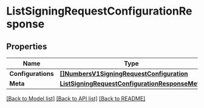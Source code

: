 # ListSigningRequestConfigurationResponse

## Properties

Name | Type | Description | Notes
------------ | ------------- | ------------- | -------------
**Configurations** | [**[]NumbersV1SigningRequestConfiguration**](NumbersV1SigningRequestConfiguration.md) |  |[optional] 
**Meta** | [**ListSigningRequestConfigurationResponseMeta**](ListSigningRequestConfigurationResponseMeta.md) |  |[optional] 

[[Back to Model list]](../README.md#documentation-for-models) [[Back to API list]](../README.md#documentation-for-api-endpoints) [[Back to README]](../README.md)


